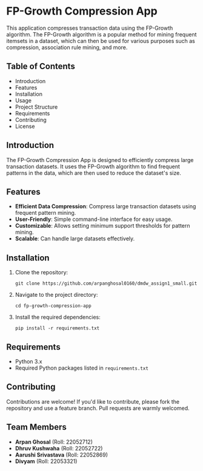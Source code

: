 FP-Growth Compression App
=========================

This application compresses transaction data using the FP-Growth algorithm. The FP-Growth algorithm is a popular method for mining frequent itemsets in a dataset, which can then be used for various purposes such as compression, association rule mining, and more.

Table of Contents
-----------------
- Introduction
- Features
- Installation
- Usage
- Project Structure
- Requirements
- Contributing
- License

Introduction
------------
The FP-Growth Compression App is designed to efficiently compress large transaction datasets. It uses the FP-Growth algorithm to find frequent patterns in the data, which are then used to reduce the dataset's size.

Features
--------
- **Efficient Data Compression**: Compress large transaction datasets using frequent pattern mining.
- **User-Friendly**: Simple command-line interface for easy usage.
- **Customizable**: Allows setting minimum support thresholds for pattern mining.
- **Scalable**: Can handle large datasets effectively.

Installation
------------
1. Clone the repository:
    ```
    git clone https://github.com/arpanghosal0160/dmdw_assign1_small.git
    ```
2. Navigate to the project directory:
    ```
    cd fp-growth-compression-app
    ```
3. Install the required dependencies:
    ```
    pip install -r requirements.txt
    ```

Requirements
------------
- Python 3.x
- Required Python packages listed in `requirements.txt`

Contributing
------------
Contributions are welcome! If you'd like to contribute, please fork the repository and use a feature branch. Pull requests are warmly welcomed.

Team Members
------------
- **Arpan Ghosal** (Roll: 22052712)
- **Dhruv Kushwaha** (Roll: 22052722)
- **Aarushi Srivastava** (Roll: 22052869)
- **Divyam** (Roll: 22053321)
